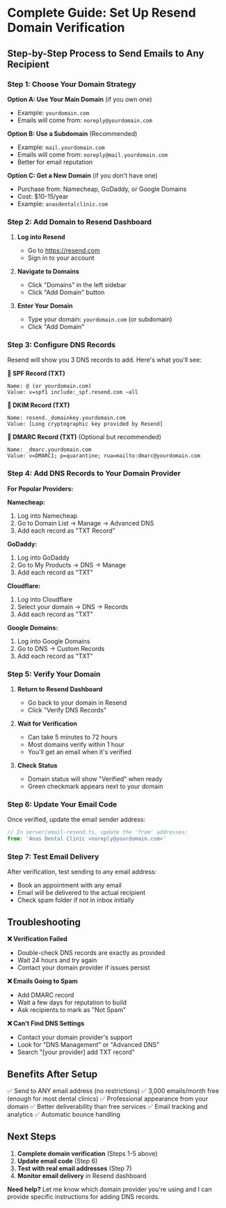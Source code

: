 # Complete Guide: Set Up Resend Domain Verification

## Step-by-Step Process to Send Emails to Any Recipient

### Step 1: Choose Your Domain Strategy

**Option A: Use Your Main Domain** (if you own one)
- Example: `yourdomain.com`
- Emails will come from: `noreply@yourdomain.com`

**Option B: Use a Subdomain** (Recommended)
- Example: `mail.yourdomain.com`
- Emails will come from: `noreply@mail.yourdomain.com`
- Better for email reputation

**Option C: Get a New Domain** (if you don't have one)
- Purchase from: Namecheap, GoDaddy, or Google Domains
- Cost: $10-15/year
- Example: `anasdentalclinic.com `

### Step 2: Add Domain to Resend Dashboard

1. **Log into Resend**
   - Go to https://resend.com
   - Sign in to your account

2. **Navigate to Domains**
   - Click "Domains" in the left sidebar
   - Click "Add Domain" button

3. **Enter Your Domain**
   - Type your domain: `yourdomain.com` (or subdomain)
   - Click "Add Domain"

### Step 3: Configure DNS Records

Resend will show you 3 DNS records to add. Here's what you'll see:

**🔹 SPF Record (TXT)**
```
Name: @ (or yourdomain.com)
Value: v=spf1 include:_spf.resend.com ~all
```

**🔹 DKIM Record (TXT)**
```
Name: resend._domainkey.yourdomain.com
Value: [Long cryptographic key provided by Resend]
```

**🔹 DMARC Record (TXT)** (Optional but recommended)
```
Name: _dmarc.yourdomain.com
Value: v=DMARC1; p=quarantine; rua=mailto:dmarc@yourdomain.com
```

### Step 4: Add DNS Records to Your Domain Provider

**For Popular Providers:**

**Namecheap:**
1. Log into Namecheap
2. Go to Domain List → Manage → Advanced DNS
3. Add each record as "TXT Record"

**GoDaddy:**
1. Log into GoDaddy
2. Go to My Products → DNS → Manage
3. Add each record as "TXT"

**Cloudflare:**
1. Log into Cloudflare
2. Select your domain → DNS → Records
3. Add each record as "TXT"

**Google Domains:**
1. Log into Google Domains
2. Go to DNS → Custom Records
3. Add each record as "TXT"

### Step 5: Verify Your Domain

1. **Return to Resend Dashboard**
   - Go back to your domain in Resend
   - Click "Verify DNS Records"

2. **Wait for Verification**
   - Can take 5 minutes to 72 hours
   - Most domains verify within 1 hour
   - You'll get an email when it's verified

3. **Check Status**
   - Domain status will show "Verified" when ready
   - Green checkmark appears next to your domain

### Step 6: Update Your Email Code

Once verified, update the email sender address:

```javascript
// In server/email-resend.ts, update the 'from' addresses:
from: 'Anas Dental Clinic <noreply@yourdomain.com>'
```

### Step 7: Test Email Delivery

After verification, test sending to any email address:
- Book an appointment with any email
- Email will be delivered to the actual recipient
- Check spam folder if not in inbox initially

## Troubleshooting

**❌ Verification Failed**
- Double-check DNS records are exactly as provided
- Wait 24 hours and try again
- Contact your domain provider if issues persist

**❌ Emails Going to Spam**
- Add DMARC record
- Wait a few days for reputation to build
- Ask recipients to mark as "Not Spam"

**❌ Can't Find DNS Settings**
- Contact your domain provider's support
- Look for "DNS Management" or "Advanced DNS"
- Search "[your provider] add TXT record"

## Benefits After Setup

✅ Send to ANY email address (no restrictions)
✅ 3,000 emails/month free (enough for most dental clinics)
✅ Professional appearance from your domain
✅ Better deliverability than free services
✅ Email tracking and analytics
✅ Automatic bounce handling

## Next Steps

1. **Complete domain verification** (Steps 1-5 above)
2. **Update email code** (Step 6)
3. **Test with real email addresses** (Step 7)
4. **Monitor email delivery** in Resend dashboard

**Need help?** Let me know which domain provider you're using and I can provide specific instructions for adding DNS records.